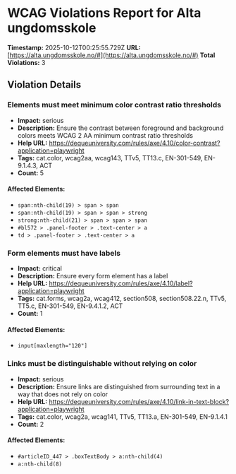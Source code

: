 # WCAG Violations Report for Alta ungdomsskole

**Timestamp:** 2025-10-12T00:25:55.729Z
**URL:** [https://alta.ungdomsskole.no/#](https://alta.ungdomsskole.no/#)
**Total Violations:** 3

## Violation Details

### Elements must meet minimum color contrast ratio thresholds

- **Impact:** serious
- **Description:** Ensure the contrast between foreground and background colors meets WCAG 2 AA minimum contrast ratio thresholds
- **Help URL:** https://dequeuniversity.com/rules/axe/4.10/color-contrast?application=playwright
- **Tags:** cat.color, wcag2aa, wcag143, TTv5, TT13.c, EN-301-549, EN-9.1.4.3, ACT
- **Count:** 5

#### Affected Elements:

- `span:nth-child(19) > span > span`
- `span:nth-child(19) > span > span > strong`
- `strong:nth-child(21) > span > span > span`
- `#bl572 > .panel-footer > .text-center > a`
- `td > .panel-footer > .text-center > a`

### Form elements must have labels

- **Impact:** critical
- **Description:** Ensure every form element has a label
- **Help URL:** https://dequeuniversity.com/rules/axe/4.10/label?application=playwright
- **Tags:** cat.forms, wcag2a, wcag412, section508, section508.22.n, TTv5, TT5.c, EN-301-549, EN-9.4.1.2, ACT
- **Count:** 1

#### Affected Elements:

- `input[maxlength="120"]`

### Links must be distinguishable without relying on color

- **Impact:** serious
- **Description:** Ensure links are distinguished from surrounding text in a way that does not rely on color
- **Help URL:** https://dequeuniversity.com/rules/axe/4.10/link-in-text-block?application=playwright
- **Tags:** cat.color, wcag2a, wcag141, TTv5, TT13.a, EN-301-549, EN-9.1.4.1
- **Count:** 2

#### Affected Elements:

- `#articleID_447 > .boxTextBody > a:nth-child(4)`
- `a:nth-child(8)`
